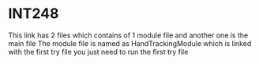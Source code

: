 # INT248
This link has 2 files which contains of 1 module file and another one is the main file
The module file is named as HandTrackingModule which is linked with the first try file
you just need to run the first try file 
